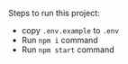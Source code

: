 Steps to run this project:

- copy `.env.example` to `.env`
- Run `npm i` command
- Run `npm start` command
